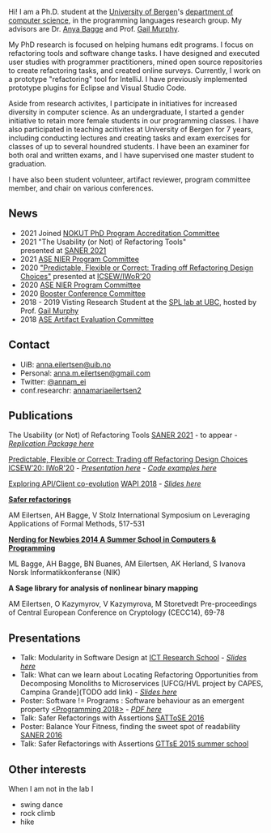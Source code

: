 Hi! I am a Ph.D. student at the [University of Bergen](http://www.uib.no/en)'s [department of computer science](http://www.uib.no/en/ii), in the programming languages research group. My advisors are Dr. [Anya Bagge](https://www.ii.uib.no/~anya/) and Prof. [Gail Murphy](https://www.cs.ubc.ca/people/gail-murphy). 

My PhD research is focused on helping humans edit programs. I focus on refactoring tools and software change tasks. I have designed and executed user studies with programmer practitioners, mined open source repositories to create refactoring tasks, and created online surveys. Currently, I work on a prototype "refactoring" tool for IntelliJ. I have previously implemented prototype plugins for Eclipse and Visual Studio Code. 

Aside from research activites, I participate in initiatives for increased diversity in computer science. As an undergraduate, I started a gender initiative to retain more female students in our programming classes. I have also participated in teaching acitivites at University of Bergen for 7 years, including conducting lectures and creating tasks and exam exercises for classes of up to several houndred students. I have been an examiner for both oral and written exams, and I have supervised one master student to graduation. 

I have also been student volunteer, artifact reviewer, program committee member, and chair on various conferences. 

## News 
* 2021 Joined [NOKUT PhD Program Accreditation Committee](https://www.nokut.no/norsk-utdanning/hoyere-utdanning/sakkunnige--studietilbod-pa-ph.d.-niva/)
* 2021 "The Usability (or Not) of Refactoring Tools"  
presented at [SANER 2021](https://saner2021.shidler.hawaii.edu/accepted)
* 2021 [ASE NIER Program Committee](https://conf.researchr.org/committee/ase-2021/ase-2021-nier-track-program-committee)
* 2020 ["Predictable, Flexible or Correct: Trading off Refactoring Design Choices"](https://github.com/annaei/annaei.github.io/blob/master/ICSE20-IWoR.pdf) 
  presented at [ICSEW/IWoR'20](https://conf.researchr.org/track/icse-2020/icse-2020-Workshops)
* 2020 [ASE NIER Program Committee](https://conf.researchr.org/committee/ase-2020/ase-2020-nier-track-program-committee)
* 2020 [Booster Conference Committee](https://2020.boosterconf.no/info/about)  
* 2018 - 2019 Visting Research Student at the [SPL lab at UBC](https://spl.cs.ubc.ca/people.html), hosted by Prof. [Gail Murphy](https://www.cs.ubc.ca/people/gail-murphy)
* 2018 [ASE Artifact Evaluation Committee](https://conf.researchr.org/committee/sle-2018/papers-artifact-evaluation-committee)


## Contact
* UiB: [anna.eilertsen@uib.no](anna.eilertsen@uib.no)
* Personal: [anna.m.eilertsen@gmail.com](anna.m.eilertsen@gmail.com)  
* Twitter: [@annam_ei](https://twitter.com/annam_ei)
* conf.researchr: [annamariaeilertsen2](https://conf.researchr.org/profile/annamariaeilertsen2)

## Publications

The Usability (or Not) of Refactoring Tools [SANER 2021](https://saner2021.shidler.hawaii.edu/accepted) - to appear -
[*Replication Package here*](https://github.com/annaei/Replication-Data-for-The-Usability-or-Not-of-Refactoring-Tools)  

[Predictable, Flexible or Correct: Trading off Refactoring Design Choices](https://github.com/annaei/annaei.github.io/blob/master/ICSE20-IWoR.pdf)  [ICSEW’20: IWoR'20](http://bigcode.fudan.edu.cn/events/IWoR2020/) - [*Presentation here*](https://prezi.com/view/04Py6pCIXt3JyrNVeQyN/) - [*Code examples here*](https://github.com/annaei/IWoR20)  

[Exploring API/Client co-evolution](https://dl.acm.org/citation.cfm?doid=3194793.3194799) [WAPI 2018](https://w-api.github.io/) - [*Slides here*](https://github.com/annaei/annaei.github.io/blob/master/API%20CO-EVO%20WAPI-print.pdf)

[**Safer refactorings**](https://link.springer.com/chapter/10.1007/978-3-319-47166-2_36)

AM Eilertsen, AH Bagge, V Stolz
International Symposium on Leveraging Applications of Formal Methods, 517-531

[**Nerding for Newbies 2014 A Summer School in Computers & Programming**](http://www.ii.uib.no/~anya/papers/bagge-bagge-etal-nik14-nerding.pdf)

ML Bagge, AH Bagge, BN Buanes, AM Eilertsen, AK Herland, S Ivanova
Norsk Informatikkonferanse (NIK)

**A Sage library for analysis of nonlinear binary mapping**

AM Eilertsen, O Kazymyrov, V Kazymyrova, M Storetvedt
Pre-proceedings of Central European Conference on Cryptology (CECC14), 69-78

## Presentations
* Talk: Modularity in Software Design at [ICT Research School](https://www.uib.no/en/rs/ict/135784/ict-research-school-annual-meeting-2020) - [*Slides here*](https://annaei.github.io/Modularity.pdf)  
* Talk: What can we learn about Locating Refactoring Opportunities from Decomposing Monoliths to Microservices [UFCG/HVL project by CAPES, Campina Grande](TODO add link) - [*Slides here*](https://github.com/annaei/annaei.github.io/blob/master/Refactoring-talk-campina.pdf)
* Poster: Software != Programs : Software behaviour as an emergent property [<Programming 2018>](https://2018.programming-conference.org/track/programming-2018-Posters) - [*PDF here*](https://github.com/annaei/annaei.github.io/blob/master/poster-p18.jpg)
* Talk: Safer Refactorings with Assertions [SATToSE 2016](http://sattose.org/2016)
* Poster: Balance Your Fitness, finding the sweet spot of readability [SANER 2016](http://saner.inf.usi.ch/index.php)
* Talk: Safer Refactorings with Assertions [GTTsE 2015 summer school](http://gttse.wikidot.com/2015:welcome) 

## Other interests
When I am not in the lab I

* swing dance
* rock climb 
* hike 
